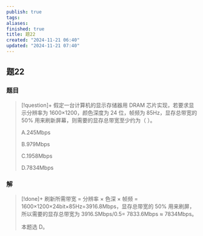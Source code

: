 ```yaml
---
publish: true
tags: 
aliases: 
finished: true
title: 题22
created: "2024-11-21 06:40"
updated: "2024-11-21 07:40"
---
```

## 题22
### 题目
> [!question]+
> 假定一台计算机的显示存储器用 DRAM 芯片实现，若要求显示分辨率为 1600×1200，颜色深度为 24 位，帧频为 85Hz，显存总带宽的 50% 用来刷新屏幕，则需要的显存总带宽至少约为（ ）。
> 
> A.245Mbps
> 
> B.979Mbps
> 
> C.1958Mbps
> 
> D.7834Mbps
### 解
> [!done]+
> 刷新所需带宽 = 分辨率 × 色深 × 帧频 = 1600×1200×24bit×85Hz=3916.8Mbps，显存总带宽的 50% 用来刷屏，所以需要的显存总带宽为 3916.SMbps/0.5= 7833.6Mbps ≈ 7834Mbps。
> 
> 本题选 D。